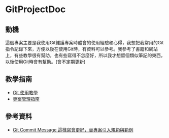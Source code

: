 # GitProjectDoc

## 動機
這個專案主要是我使用Git維護專案時體會的使用經驗和心得，我想把我常用的Git指令記錄下來，方便以後在使用Git時，有資料可以參考。我參考了書籍和網站上，有些教學很有幫助，也有些寫得不怎麼好，所以我才想留個類似筆記的東西，以後使用Git時會有幫助。(會不定期更新)

## 教學指南
- [Git 使用教學](./git_tutorial/README.md)
- [專案管理指南](project_tutorial/README.md)

## 參考資料
- [Git Commit Message 這樣寫會更好，替專案引入規範與範例](https://wadehuanglearning.blogspot.com/2019/05/commit-commit-commit-why-what-commit.html)